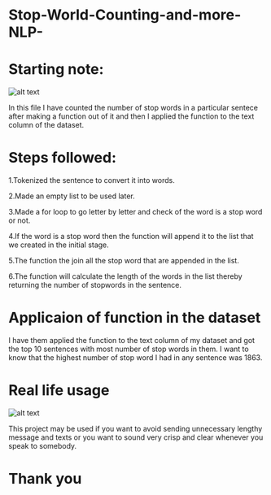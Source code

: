 # Stop-World-Counting-and-more-NLP-

# Starting note:

![alt text](https://www.fortiviti.com/wp-content/uploads/2014/11/Starting-Line.jpg)

In this file I have counted the number of stop words in a particular sentece after making a function out of it and then I applied the function to the text column of the dataset. 

# Steps followed:

1.Tokenized the sentence to convert it into words.

2.Made an empty list to be used later.

3.Made a for loop to go letter by letter and check of the word is a stop word or not.

4.If the word is a stop word then the function will append it to the list that we created in the initial stage.

5.The function the join all the stop word that are appended in the list.

6.The function will calculate the length of the words in the list thereby returning the number of stopwords in the sentence.

# Applicaion of function in the dataset

I have them applied the function to the text column of my dataset and got the top 10 sentences with most number of stop words in them.
I want to know that the highest number of stop word I had in any sentence was 1863.

# Real life usage

![alt text](https://th.bing.com/th/id/OIP.lUvQWqG2dtOFkU28NMhGQQHaE8?pid=ImgDet&rs=1)

This project may be used if you want to avoid sending unnecessary lengthy message and texts or you want to sound very crisp and clear whenever you speak to somebody.

# Thank you